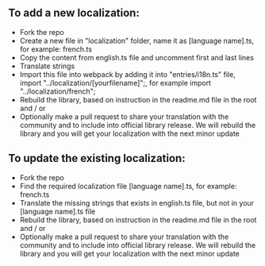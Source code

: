 ## To add a new localization:

- Fork the repo
- Create a new file in "localization" folder, name it as [language name].ts, for example: french.ts
- Copy the content from english.ts file and uncomment first and last lines
- Translate strings
- Import this file into webpack by adding it into "entries/i18n.ts" file, import "../localization/[yourfilename]";, for example import "../localization/french";
- Rebuild the library, based on instruction in the readme.md file in the root and / or
- Optionally make a pull request to share your translation with the community and to include into official library release. We will rebuild the library and you will get your localization with the next minor update

## To update the existing localization:

- Fork the repo
- Find the required localization file [language name].ts, for example: french.ts
- Translate the missing strings that exists in english.ts file, but not in your [language name].ts file
- Rebuild the library, based on instruction in the readme.md file in the root and / or
- Optionally make a pull request to share your translation with the community and to include into official library release. We will rebuild the library and you will get your localization with the next minor update

